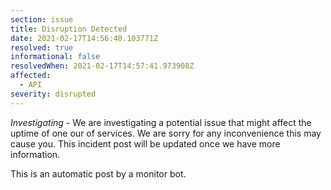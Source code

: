 ```yaml
---
section: issue
title: Disruption Detected
date: 2021-02-17T14:56:40.103771Z
resolved: true
informational: false
resolvedWhen: 2021-02-17T14:57:41.973908Z
affected:
  - API
severity: disrupted
---
```

*Investigating* - We are investigating a potential issue that might affect the uptime of one our of services. We are sorry for any inconvenience this may cause you. This incident post will be updated once we have more information.

This is an automatic post by a monitor bot.
        